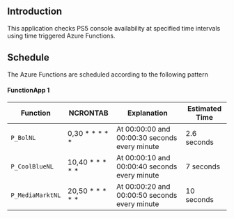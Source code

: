 ## Introduction

This application checks PS5 console availability at specified time intervals using time triggered Azure Functions.

## Schedule

The Azure Functions are scheduled according to the following pattern

#### **FunctionApp 1**

| Function         | NCRONTAB             | Explanation                                   | Estimated Time |
| ---------------- | -------------------- | --------------------------------------------- | -------------- |
| `P_BolNL`        | 0,30 \* \* \* \* \*  | At 00:00:00 and 00:00:30 seconds every minute | 2.6 seconds    |
| `P_CoolBlueNL`   | 10,40 \* \* \* \* \* | At 00:00:10 and 00:00:40 seconds every minute | 7 seconds      |
| `P_MediaMarktNL` | 20,50 \* \* \* \* \* | At 00:00:20 and 00:00:50 seconds every minute | 10 seconds     |
